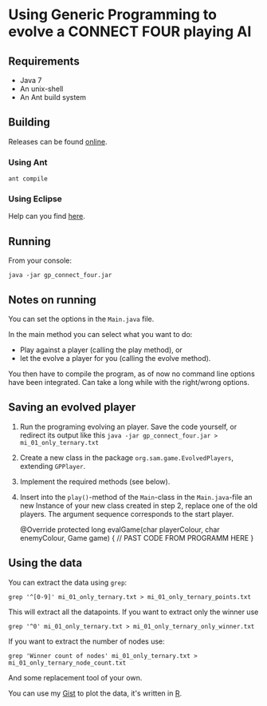 # Using Generic Programming to evolve a CONNECT FOUR playing AI

## Requirements

* Java 7
* An unix-shell
* An Ant build system

## Building

Releases can be found [online](https://github.com/samuelsmal/gp_connect_four_java/releases).

### Using Ant

    ant compile

### Using Eclipse

Help can you find [here](http://stackoverflow.com/questions/17768845/exporting-usable-jar-files-from-github-project).

## Running

From your console:

    java -jar gp_connect_four.jar

## Notes on running

You can set the options in the `Main.java` file.

In the  main method you can select what you want to do:

* Play against a player (calling the  play method), or
* let the evolve a player for you (calling the  evolve method).

You then have to compile the program, as of now no command line options have been integrated.
Can take a long while with the right/wrong options.

## Saving an evolved player

1. Run the programing evolving an player. Save the code yourself, or redirect its output like this `java -jar gp_connect_four.jar > mi_01_only_ternary.txt`
1. Create a new class in the package `org.sam.game.EvolvedPlayers`, extending `GPPlayer`.
2. Implement the required methods (see below).
3. Insert into the `play()`-method of the `Main`-class in the `Main.java`-file an new Instance of your new class created in step 2, replace one of the old players. The argument sequence corresponds to the start player.


    @Override
    protected long evalGame(char playerColour, char enemyColour, Game game) {
      // PAST CODE FROM PROGRAMM HERE
    }

## Using the data

You can extract the data using `grep`:

    grep '^[0-9]' mi_01_only_ternary.txt > mi_01_only_ternary_points.txt
    
This will extract all the datapoints. If you want to extract only the winner use

    grep '^0' mi_01_only_ternary.txt > mi_01_only_ternary_only_winner.txt
    
If you want to extract the number of nodes use:

    grep 'Winner count of nodes' mi_01_only_ternary.txt > mi_01_only_ternary_node_count.txt
    
And some replacement tool of your own.

You can use my [Gist](https://gist.github.com/samuelsmal/26ed285beb8f96879f41) to plot the data, it's written in [R](http://www.r-project.org/).
